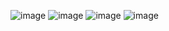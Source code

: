 ![image](https://github.com/user-attachments/assets/dd9f03c5-ffbd-4a73-ace9-c594194b7c64)
![image](https://github.com/user-attachments/assets/43f35beb-6a3c-4955-b28f-c2c8c461cb73)
![image](https://github.com/user-attachments/assets/deea8f14-549a-4057-b6fe-8a2ad68a9edb)
![image](https://github.com/user-attachments/assets/4c1ca43e-0480-43b7-a33b-714b1e2bb749)
